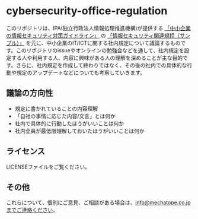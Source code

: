 # cybersecurity-office-regulation

このリポジトリは、IPA(独立行政法人情報処理推進機構)が提供する [「中小企業の情報セキュリティ対策ガイドライン」](https://www.ipa.go.jp/security/keihatsu/sme/guideline/) の [「情報セキュリティ関連規程（サンプル）」](https://www.ipa.go.jp/files/000055794.docx) を元に、中小企業のIT/ICTに関する社内規定について議論するものです。このリポジトリのissueやオンラインの勉強会などを通して、社内規定を設定する人や利用する人、内容に興味がある人の理解を深めることが主な目的です。さらに、社内規定を作成して終わりではなく、その後の社内での具体的な行動や規定のアップデートなどについても考察していきます。

## 議論の方向性

- 規定に書かれていることの内容理解
- 「自社の事情に応じた内容/文言」とは何か
- 社内で具体的に行動したほうがいいことは何か
- 社内全員が最低限理解しておいたほうがいいことは何か

## ライセンス

LICENSEファイルをご覧ください。

## その他

これらについて、個別にご意見、ご相談がある場合は、info@mechatope.co.jpまでご連絡ください。
